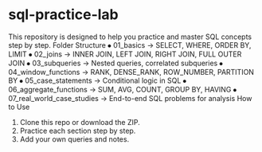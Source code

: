 # sql-practice-lab

This repository is designed to help you practice and master SQL concepts step by step.
Folder Structure
⦁	01_basics → SELECT, WHERE, ORDER BY, LIMIT
⦁	02_joins → INNER JOIN, LEFT JOIN, RIGHT JOIN, FULL OUTER JOIN
⦁	03_subqueries → Nested queries, correlated subqueries
⦁	04_window_functions → RANK, DENSE_RANK, ROW_NUMBER, PARTITION BY
⦁	05_case_statements → Conditional logic in SQL
⦁	06_aggregate_functions → SUM, AVG, COUNT, GROUP BY, HAVING
⦁	07_real_world_case_studies → End-to-end SQL problems for analysis
How to Use
1.	Clone this repo or download the ZIP.
2.	Practice each section step by step.
3.	Add your own queries and notes.
